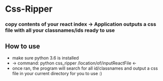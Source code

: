 # Css-Ripper
### copy contents of your react index -> Application outputs a css file with all your classnames/ids ready to use

## How to use
* make sure python 3.6 is installed
* -> command: python css_ripper /location/of/inputReactFile <-
* once ran, the program will search for all id/classnames and output a css file in your current directory for you to use :)
